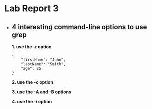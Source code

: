 # Lab Report 3

* ## 4 interesting command-line options to use grep
    
    **1. use the -r option**
    
    ```
    {
        "firstName": "John",
        "lastName": "Smith",
        "age": 25
    }
    ```
    
    **2. use the -c option**
    
    **3. use the -A and -B options**
    
    **4. use the -i option**

